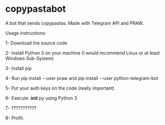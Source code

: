 # copypastabot
A bot that sends copypastas. Made with Telegram API and PRAW.

Usage instructions:

1- Download the source code

2- Install Python 3 on your machine (I would recommend Linux or at least Windows Sub-System)

3- Install pip

4- Run pip install --user praw and pip install --user python-telegram-bot

5- Put your auth keys on the code (really important)

6- Execute .__init__.py using Python 3

7- ???????????

8- Profit.
